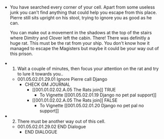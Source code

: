 - You have searched every corner of your cell. Apart from some useless junk you can't find anything that could help you escape from this place. Pierre still sits upright on his stool, trying to ignore you as good as he can. 
  
  You can make out a movement in the shadows at the top of the stairs where Dimitry and Clover left the cabin. There! There was definitly a huge rat. This must be the rat from your ship. You don't know how it managed to escape the Magisters but maybe it could be your way out of this prison.
- 1. Wait a couple of minutes, then focus your attention on the rat and try to lure it towards you..
	- 001.05.02.01.29.01 Ignore Pierre call Django
		- CHECK GM JOURNAL
			- [[001.01.02.02.A.05 The Rats join]] TRUE
				- To Vignette [[001.05.02.01.19 Django no pet pal support]]
			- [[001.01.02.02.A.05 The Rats join]] FALSE
				- To Vignette [[001.05.02.01.20 Django no pet pal no support]]
- 2. There must be another way out of this cell.
	- 001.05.02.01.29.02 END Dialogue
		- END DIALOGUE